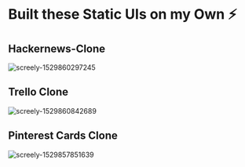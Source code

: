 # Built these Static UIs on my Own :zap: 

## Hackernews-Clone

![screely-1529860297245](https://user-images.githubusercontent.com/6664187/41821533-cc4ced2e-77ff-11e8-9c7c-6f77f0a8848b.png)

## Trello Clone

![screely-1529860842689](https://user-images.githubusercontent.com/6664187/41821630-6ab079ee-7801-11e8-8858-34beb6cba1ae.png)

## Pinterest Cards Clone

![screely-1529857851639](https://user-images.githubusercontent.com/6664187/41821170-3553677c-77fa-11e8-9e60-2a812960c684.png)
